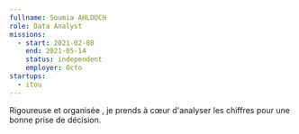 ```yaml
---
fullname: Soumia AHLOUCH
role: Data Analyst
missions:
  - start: 2021-02-08
    end: 2021-05-14
    status: independent
    employer: Octo
startups:
  - itou
---
```


Rigoureuse et organisée , je prends à cœur d'analyser les chiffres pour une bonne prise de décision. 
